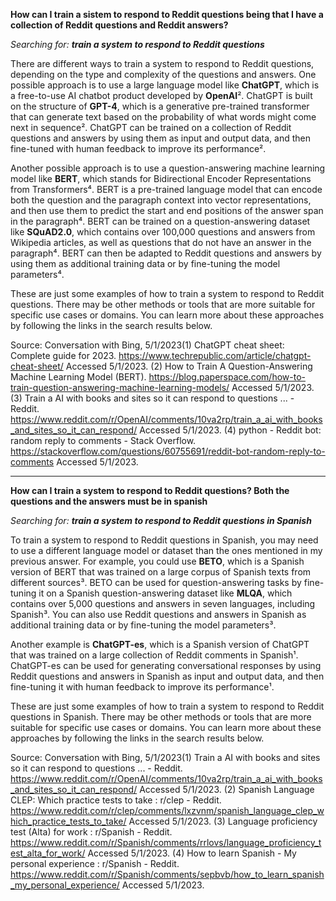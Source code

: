 **How can I train a sistem to respond to Reddit questions being that I have a collection of Reddit questions and Reddit answers?**

*Searching for: **train a system to respond to Reddit questions***

There are different ways to train a system to respond to Reddit questions, depending on the type and complexity of the questions and answers. One possible approach is to use a large language model like **ChatGPT**, which is a free-to-use AI chatbot product developed by **OpenAI**². ChatGPT is built on the structure of **GPT-4**, which is a generative pre-trained transformer that can generate text based on the probability of what words might come next in sequence². ChatGPT can be trained on a collection of Reddit questions and answers by using them as input and output data, and then fine-tuned with human feedback to improve its performance².

Another possible approach is to use a question-answering machine learning model like **BERT**, which stands for Bidirectional Encoder Representations from Transformers⁴. BERT is a pre-trained language model that can encode both the question and the paragraph context into vector representations, and then use them to predict the start and end positions of the answer span in the paragraph⁴. BERT can be trained on a question-answering dataset like **SQuAD2.0**, which contains over 100,000 questions and answers from Wikipedia articles, as well as questions that do not have an answer in the paragraph⁴. BERT can then be adapted to Reddit questions and answers by using them as additional training data or by fine-tuning the model parameters⁴.

These are just some examples of how to train a system to respond to Reddit questions. There may be other methods or tools that are more suitable for specific use cases or domains. You can learn more about these approaches by following the links in the search results below.

Source: Conversation with Bing, 5/1/2023(1) ChatGPT cheat sheet: Complete guide for 2023. https://www.techrepublic.com/article/chatgpt-cheat-sheet/ Accessed 5/1/2023.
(2) How to Train A Question-Answering Machine Learning Model (BERT). https://blog.paperspace.com/how-to-train-question-answering-machine-learning-models/ Accessed 5/1/2023.
(3) Train a AI with books and sites so it can respond to questions ... - Reddit. https://www.reddit.com/r/OpenAI/comments/10va2rp/train_a_ai_with_books_and_sites_so_it_can_respond/ Accessed 5/1/2023.
(4) python - Reddit bot: random reply to comments - Stack Overflow. https://stackoverflow.com/questions/60755691/reddit-bot-random-reply-to-comments Accessed 5/1/2023.

--------------------------

**How can I train a system to respond to Reddit questions? Both the questions and the answers must be in spanish**

*Searching for: **train a system to respond to Reddit questions in Spanish***

To train a system to respond to Reddit questions in Spanish, you may need to use a different language model or dataset than the ones mentioned in my previous answer. For example, you could use **BETO**, which is a Spanish version of BERT that was trained on a large corpus of Spanish texts from different sources³. BETO can be used for question-answering tasks by fine-tuning it on a Spanish question-answering dataset like **MLQA**, which contains over 5,000 questions and answers in seven languages, including Spanish³. You can also use Reddit questions and answers in Spanish as additional training data or by fine-tuning the model parameters³.

Another example is **ChatGPT-es**, which is a Spanish version of ChatGPT that was trained on a large collection of Reddit comments in Spanish¹. ChatGPT-es can be used for generating conversational responses by using Reddit questions and answers in Spanish as input and output data, and then fine-tuning it with human feedback to improve its performance¹.

These are just some examples of how to train a system to respond to Reddit questions in Spanish. There may be other methods or tools that are more suitable for specific use cases or domains. You can learn more about these approaches by following the links in the search results below.

Source: Conversation with Bing, 5/1/2023(1) Train a AI with books and sites so it can respond to questions ... - Reddit. https://www.reddit.com/r/OpenAI/comments/10va2rp/train_a_ai_with_books_and_sites_so_it_can_respond/ Accessed 5/1/2023.
(2) Spanish Language CLEP: Which practice tests to take : r/clep - Reddit. https://www.reddit.com/r/clep/comments/lxzvnm/spanish_language_clep_which_practice_tests_to_take/ Accessed 5/1/2023.
(3) Language proficiency test (Alta) for work : r/Spanish - Reddit. https://www.reddit.com/r/Spanish/comments/rrlovs/language_proficiency_test_alta_for_work/ Accessed 5/1/2023.
(4) How to learn Spanish - My personal experience : r/Spanish - Reddit. https://www.reddit.com/r/Spanish/comments/sepbvb/how_to_learn_spanish_my_personal_experience/ Accessed 5/1/2023.
